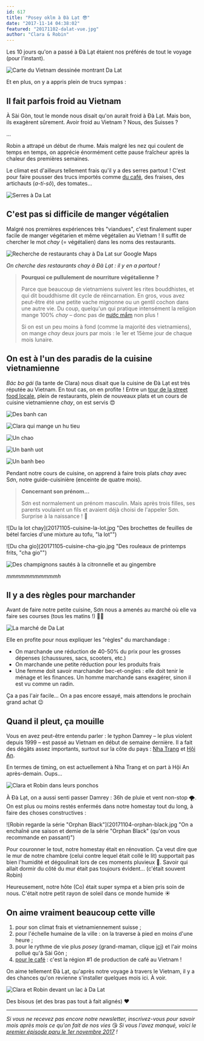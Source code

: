 ```yaml
---
id: 617
title: "Posey oklm à Đà Lạt 😎"
date: "2017-11-14 04:38:02"
featured: "20171102-dalat-vue.jpg"
author: "Clara & Robin"
---
```


Les 10 jours qu'on a passé à Đà Lạt étaient nos préférés de tout le voyage (pour
l'instant).

![Carte du Vietnam dessinée montrant Da Lat](20171114-carte-vietnam-dalat.png)

Et en plus, on y a appris plein de trucs sympas :

## Il fait parfois froid au Vietnam

À Sài Gòn, tout le monde nous disait qu'on aurait froid à Đà Lạt. Mais bon, ils
exagèrent sûrement. Avoir froid au Vietnam ? Nous, des Suisses ?

...

Robin a attrapé un début de rhume. Mais malgré les nez qui coulent de temps en
temps, on apprécie énormément cette pause fraîcheur après la chaleur des
premières semaines.

Le climat est d'ailleurs tellement frais qu'il y a des serres partout ! C'est
pour faire pousser des trucs importés comme
[du café](https://eaudepoisson.com/2017/11/09/tellement-de-cafe-quon-en-tremble-encore/),
des fraises, des artichauts (_a-ti-sô_), des tomates...

![Serres à Da Lat](20171106-serres-dalat.jpg)

## C'est pas si difficile de manger végétalien

Malgré nos premières expériences très "viandues", c'est finalement super facile
de manger végétarien et même végétalien au Vietnam ! Il suffit de chercher le
mot _chay_ (= végétalien) dans les noms des restaurants.

![Recherche de restaurants chay à Da Lat sur Google Maps](20171109-maps-recherche-chay.png)

_On cherche des restaurants chay à Đà Lạt : il y en a partout !_

> **Pourquoi ce pullulement de nourriture végétalienne ?**
>
> Parce que beaucoup de vietnamiens suivent les rites bouddhistes, et qui dit
> bouddhisme dit cycle de réincarnation. En gros, vous avez peut-être été une
> petite vache mignonne ou un gentil cochon dans une autre vie. Du coup,
> quelqu'un qui pratique intensément la religion mange 100% *chay* – donc pas de
> [nước mắm](https://eaudepoisson.com/a-propos/) non plus !
>
> Si on est un peu moins à fond (comme la majorité des vietnamiens), on mange
> _chay_ deux jours par mois : le 1er et 15ème jour de chaque mois lunaire.

## On est à l'un des paradis de la cuisine vietnamienne

_Bác ba gái_ (la tante de Clara) nous disait que la cuisine de Đà Lạt est très
réputée au Vietnam. En tout cas, on en profite ! Entre un
[tour de la street food locale](https://eaudepoisson.com/2017/11/08/vous-avez-dit-street-food/),
plein de restaurants, plein de nouveaux plats et un cours de cuisine
vietnamienne _chay_, on est servis 😍

![Des banh can](20171109-banh-can.jpg "Des banh can, nouveau petit-déjeuner préféré de Robin")

![Clara qui mange un hu tieu](20171108-hu-tieu.jpg "Clara qui mange un hu tieu")

![Un chao](20171109-chao.jpg "Un chao")

![Un banh uot](20171109-banh-uot.jpg "Un banh uot")

![Un banh beo](20171108-banh-beo.jpg "Un banh beo")

Pendant notre cours de cuisine, on apprend à faire trois plats _chay_ avec Sơn,
notre guide-cuisinière (enceinte de quatre mois).

> **Concernant son prénom...**
>
> Sơn est normalement un prénom masculin. Mais après trois filles, ses parents
> voulaient un fils et avaient déjà choisi de l'appeler Sơn. Surprise à la
> naissance ! 🐣

![Du la lot chay](20171105-cuisine-la-lot.jpg "Des brochettes de feuilles de
bétel farcies d'une mixture au tofu, "la lot"")

![Du cha gio](20171105-cuisine-cha-gio.jpg "Des rouleaux de printemps frits,
"cha gio"")

![Des champignons sautés à la citronnelle et au gingembre](20171105-cuisine-champignons.jpg "Des champignons sautés à la citronnelle et au gingembre")

_mmmmmmmmmmmh_

## Il y a des règles pour marchander

Avant de faire notre petite cuisine, Sơn nous a amenés au marché où elle va
faire ses courses (tous les matins !) 🍅🍄

![La marché de Da Lat](20171105-cho-lon-dalat.jpg)

Elle en profite pour nous expliquer les "règles" du marchandage :

- On marchande une réduction de 40-50% du prix pour les grosses dépenses
  (chaussures, sacs, scooters, etc.)
- On marchande une petite réduction pour les produits frais
- Une femme doit savoir marchander bec-et-ongles : elle doit tenir le ménage et
  les finances. Un homme marchande sans exagérer, sinon il est vu comme un
  radin.

Ça a pas l'air facile... On a pas encore essayé, mais attendons le prochain
grand achat 😉

## Quand il pleut, ça mouille

Vous en avez peut-être entendu parler : le typhon Damrey – le plus violent
depuis 1999 – est passé au Vietnam en début de semaine dernière. Il a fait des
dégâts assez importants, surtout sur la côte du pays :
[Nha Trang](https://www.rts.ch/info/monde/9058333-un-nouveau-typhon-frappe-le-vietnam-et-fait-au-moins-27-morts.html)
et
[Hội An](http://www.rts.ch/info/monde/9060897-la-touristique-ville-de-hoi-an-noyee-par-les-crues-50-morts-au-vietnam.html).

En termes de timing, on est actuellement à Nha Trang et on part à Hội An
après-demain. Oups...

![Clara et Robin dans leurs ponchos](20171104-raincoats.jpg "Nous durant Damrey")

À Đà Lạt, on a aussi senti passer Damrey : 36h de pluie et vent non-stop 🌪. On
est plus ou moins restés enfermés dans notre homestay tout du long, à faire des
choses constructives :

![Robin regarde la série "Orphan Black"](20171104-orphan-black.jpg "On a
enchaîné une saison et demie de la série "Orphan Black" (qu'on vous recommande
en passant)")

Pour couronner le tout, notre homestay était en rénovation. Ça veut dire que le
mur de notre chambre (celui contre lequel était collé le lit) supportait pas
bien l'humidité et dégoulinait lors de ces moments pluvieux 🌊. Savoir qui
allait dormir du côté du mur était pas toujours évident... (c'était souvent
Robin)

Heureusement, notre hôte (Co) était super sympa et a bien pris soin de nous.
C'était notre petit rayon de soleil dans ce monde humide ☀️

## On aime vraiment beaucoup cette ville

1. pour son climat frais et vietnamiennement suisse ;
2. pour l'échelle humaine de la ville : on la traverse à pied en moins d'une
   heure ;
3. pour le rythme de vie plus *posey* (grand-maman, clique
   [ici](http://www.programme-tv.net/news/buzz/51095-que-veut-dire-posey/)) et
   l'air moins pollué qu'à Sài Gòn ;
4. [pour le café](https://eaudepoisson.com/2017/11/09/tellement-de-cafe-quon-en-tremble-encore/) :
   c'est la région #1 de production de café au Vietnam !

On aime tellement Đà Lạt, qu'après notre voyage à travers le Vietnam, il y a des
chances qu'on revienne s'installer quelques mois ici. À voir.

![Clara et Robin devant un lac à Da Lat](20171106-vue-lac-dalat.jpg)

Des bisous (et des bras pas tout à fait alignés) ❤️

---

_Si vous ne recevez pas encore notre newsletter, inscrivez-vous pour savoir mois
après mois ce qu'on fait de nos vies_ 😘 _Si vous l'avez manqué, voici le
[premier épisode paru le 1er novembre 2017](http://mailchi.mp/586882bfbe1c/pisode-1-coucou-du-vietnam)
!_
